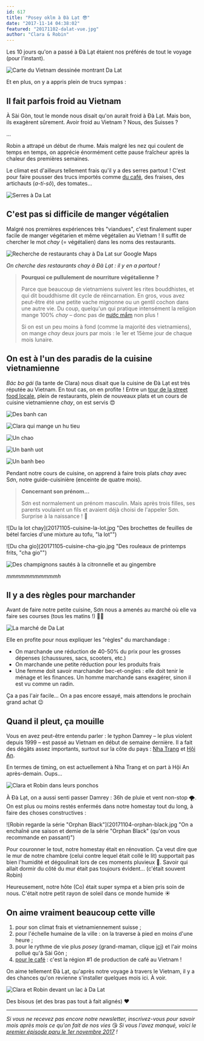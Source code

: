 ```yaml
---
id: 617
title: "Posey oklm à Đà Lạt 😎"
date: "2017-11-14 04:38:02"
featured: "20171102-dalat-vue.jpg"
author: "Clara & Robin"
---
```


Les 10 jours qu'on a passé à Đà Lạt étaient nos préférés de tout le voyage (pour
l'instant).

![Carte du Vietnam dessinée montrant Da Lat](20171114-carte-vietnam-dalat.png)

Et en plus, on y a appris plein de trucs sympas :

## Il fait parfois froid au Vietnam

À Sài Gòn, tout le monde nous disait qu'on aurait froid à Đà Lạt. Mais bon, ils
exagèrent sûrement. Avoir froid au Vietnam ? Nous, des Suisses ?

...

Robin a attrapé un début de rhume. Mais malgré les nez qui coulent de temps en
temps, on apprécie énormément cette pause fraîcheur après la chaleur des
premières semaines.

Le climat est d'ailleurs tellement frais qu'il y a des serres partout ! C'est
pour faire pousser des trucs importés comme
[du café](https://eaudepoisson.com/2017/11/09/tellement-de-cafe-quon-en-tremble-encore/),
des fraises, des artichauts (_a-ti-sô_), des tomates...

![Serres à Da Lat](20171106-serres-dalat.jpg)

## C'est pas si difficile de manger végétalien

Malgré nos premières expériences très "viandues", c'est finalement super facile
de manger végétarien et même végétalien au Vietnam ! Il suffit de chercher le
mot _chay_ (= végétalien) dans les noms des restaurants.

![Recherche de restaurants chay à Da Lat sur Google Maps](20171109-maps-recherche-chay.png)

_On cherche des restaurants chay à Đà Lạt : il y en a partout !_

> **Pourquoi ce pullulement de nourriture végétalienne ?**
>
> Parce que beaucoup de vietnamiens suivent les rites bouddhistes, et qui dit
> bouddhisme dit cycle de réincarnation. En gros, vous avez peut-être été une
> petite vache mignonne ou un gentil cochon dans une autre vie. Du coup,
> quelqu'un qui pratique intensément la religion mange 100% *chay* – donc pas de
> [nước mắm](https://eaudepoisson.com/a-propos/) non plus !
>
> Si on est un peu moins à fond (comme la majorité des vietnamiens), on mange
> _chay_ deux jours par mois : le 1er et 15ème jour de chaque mois lunaire.

## On est à l'un des paradis de la cuisine vietnamienne

_Bác ba gái_ (la tante de Clara) nous disait que la cuisine de Đà Lạt est très
réputée au Vietnam. En tout cas, on en profite ! Entre un
[tour de la street food locale](https://eaudepoisson.com/2017/11/08/vous-avez-dit-street-food/),
plein de restaurants, plein de nouveaux plats et un cours de cuisine
vietnamienne _chay_, on est servis 😍

![Des banh can](20171109-banh-can.jpg "Des banh can, nouveau petit-déjeuner préféré de Robin")

![Clara qui mange un hu tieu](20171108-hu-tieu.jpg "Clara qui mange un hu tieu")

![Un chao](20171109-chao.jpg "Un chao")

![Un banh uot](20171109-banh-uot.jpg "Un banh uot")

![Un banh beo](20171108-banh-beo.jpg "Un banh beo")

Pendant notre cours de cuisine, on apprend à faire trois plats _chay_ avec Sơn,
notre guide-cuisinière (enceinte de quatre mois).

> **Concernant son prénom...**
>
> Sơn est normalement un prénom masculin. Mais après trois filles, ses parents
> voulaient un fils et avaient déjà choisi de l'appeler Sơn. Surprise à la
> naissance ! 🐣

![Du la lot chay](20171105-cuisine-la-lot.jpg "Des brochettes de feuilles de
bétel farcies d'une mixture au tofu, "la lot"")

![Du cha gio](20171105-cuisine-cha-gio.jpg "Des rouleaux de printemps frits,
"cha gio"")

![Des champignons sautés à la citronnelle et au gingembre](20171105-cuisine-champignons.jpg "Des champignons sautés à la citronnelle et au gingembre")

_mmmmmmmmmmmh_

## Il y a des règles pour marchander

Avant de faire notre petite cuisine, Sơn nous a amenés au marché où elle va
faire ses courses (tous les matins !) 🍅🍄

![La marché de Da Lat](20171105-cho-lon-dalat.jpg)

Elle en profite pour nous expliquer les "règles" du marchandage :

- On marchande une réduction de 40-50% du prix pour les grosses dépenses
  (chaussures, sacs, scooters, etc.)
- On marchande une petite réduction pour les produits frais
- Une femme doit savoir marchander bec-et-ongles : elle doit tenir le ménage et
  les finances. Un homme marchande sans exagérer, sinon il est vu comme un
  radin.

Ça a pas l'air facile... On a pas encore essayé, mais attendons le prochain
grand achat 😉

## Quand il pleut, ça mouille

Vous en avez peut-être entendu parler : le typhon Damrey – le plus violent
depuis 1999 – est passé au Vietnam en début de semaine dernière. Il a fait des
dégâts assez importants, surtout sur la côte du pays :
[Nha Trang](https://www.rts.ch/info/monde/9058333-un-nouveau-typhon-frappe-le-vietnam-et-fait-au-moins-27-morts.html)
et
[Hội An](http://www.rts.ch/info/monde/9060897-la-touristique-ville-de-hoi-an-noyee-par-les-crues-50-morts-au-vietnam.html).

En termes de timing, on est actuellement à Nha Trang et on part à Hội An
après-demain. Oups...

![Clara et Robin dans leurs ponchos](20171104-raincoats.jpg "Nous durant Damrey")

À Đà Lạt, on a aussi senti passer Damrey : 36h de pluie et vent non-stop 🌪. On
est plus ou moins restés enfermés dans notre homestay tout du long, à faire des
choses constructives :

![Robin regarde la série "Orphan Black"](20171104-orphan-black.jpg "On a
enchaîné une saison et demie de la série "Orphan Black" (qu'on vous recommande
en passant)")

Pour couronner le tout, notre homestay était en rénovation. Ça veut dire que le
mur de notre chambre (celui contre lequel était collé le lit) supportait pas
bien l'humidité et dégoulinait lors de ces moments pluvieux 🌊. Savoir qui
allait dormir du côté du mur était pas toujours évident... (c'était souvent
Robin)

Heureusement, notre hôte (Co) était super sympa et a bien pris soin de nous.
C'était notre petit rayon de soleil dans ce monde humide ☀️

## On aime vraiment beaucoup cette ville

1. pour son climat frais et vietnamiennement suisse ;
2. pour l'échelle humaine de la ville : on la traverse à pied en moins d'une
   heure ;
3. pour le rythme de vie plus *posey* (grand-maman, clique
   [ici](http://www.programme-tv.net/news/buzz/51095-que-veut-dire-posey/)) et
   l'air moins pollué qu'à Sài Gòn ;
4. [pour le café](https://eaudepoisson.com/2017/11/09/tellement-de-cafe-quon-en-tremble-encore/) :
   c'est la région #1 de production de café au Vietnam !

On aime tellement Đà Lạt, qu'après notre voyage à travers le Vietnam, il y a des
chances qu'on revienne s'installer quelques mois ici. À voir.

![Clara et Robin devant un lac à Da Lat](20171106-vue-lac-dalat.jpg)

Des bisous (et des bras pas tout à fait alignés) ❤️

---

_Si vous ne recevez pas encore notre newsletter, inscrivez-vous pour savoir mois
après mois ce qu'on fait de nos vies_ 😘 _Si vous l'avez manqué, voici le
[premier épisode paru le 1er novembre 2017](http://mailchi.mp/586882bfbe1c/pisode-1-coucou-du-vietnam)
!_
